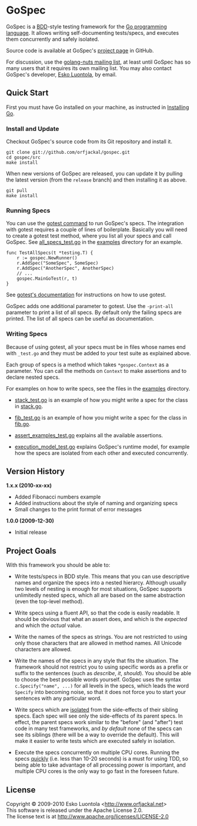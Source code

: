 
GoSpec
======

GoSpec is a [BDD](http://dannorth.net/introducing-bdd)-style testing framework for the [Go programming language](http://golang.org/). It allows writing self-documenting tests/specs, and executes them concurrently and safely isolated.

Source code is available at GoSpec's [project page](http://github.com/orfjackal/gospec) in GitHub.

For discussion, use the [golang-nuts mailing list](http://groups.google.com/group/golang-nuts), at least until GoSpec has so many users that it requires its own mailing list. You may also contact GoSpec's developer, [Esko Luontola](http://github.com/orfjackal), by email.


Quick Start
-----------

First you must have Go installed on your machine, as instructed in [Installing Go](http://golang.org/doc/install.html).


### Install and Update

Checkout GoSpec's source code from its Git repository and install it.

    git clone git://github.com/orfjackal/gospec.git
    cd gospec/src
    make install

When new versions of GoSpec are released, you can update it by pulling the latest version (from the `release` branch) and then installing it as above.

    git pull
    make install


### Running Specs

You can use the [gotest command](http://golang.org/cmd/gotest/) to run GoSpec's specs. The integration with gotest requires a couple of lines of boilerplate. Basically you will need to create a gotest test method, where you list all your specs and call GoSpec. See [all_specs_test.go] in the [examples] directory for an example.

    func TestAllSpecs(t *testing.T) {
        r := gospec.NewRunner()
        r.AddSpec("SomeSpec", SomeSpec)
        r.AddSpec("AnotherSpec", AnotherSpec)
        // ...
        gospec.MainGoTest(r, t)
    }

See [gotest's documentation](http://golang.org/doc/code.html#Testing) for instructions on how to use gotest.

GoSpec adds one additional parameter to gotest. Use the `-print-all` parameter to print a list of all specs. By default only the failing specs are printed. The list of all specs can be useful as documentation.


### Writing Specs

Because of using gotest, all your specs must be in files whose names end with `_test.go` and they must be added to your test suite as explained above.

Each group of specs is a method which takes `*gospec.Context` as a parameter. You can call the methods on `Context` to make assertions and to declare nested specs.

For examples on how to write specs, see the files in the [examples] directory.

- [stack_test.go] is an example of how you might write a spec for the class in [stack.go].

- [fib_test.go] is an example of how you might write a spec for the class in [fib.go].

- [assert_examples_test.go] explains all the available assertions.

- [execution_model_test.go] explains GoSpec's runtime model, for example how the specs are isolated from each other and executed concurrently.


[examples]:                http://github.com/orfjackal/gospec/tree/gospec-1.x.x/examples/
[all_specs_test.go]:       http://github.com/orfjackal/gospec/blob/gospec-1.x.x/examples/all_specs_test.go
[stack.go]:                http://github.com/orfjackal/gospec/blob/gospec-1.x.x/examples/stack.go
[stack_test.go]:           http://github.com/orfjackal/gospec/blob/gospec-1.x.x/examples/stack_test.go
[fib.go]:                  http://github.com/orfjackal/gospec/blob/gospec-1.x.x/examples/fib.go
[fib_test.go]:             http://github.com/orfjackal/gospec/blob/gospec-1.x.x/examples/fib_test.go
[assert_examples_test.go]: http://github.com/orfjackal/gospec/blob/gospec-1.x.x/examples/assert_examples_test.go
[execution_model_test.go]: http://github.com/orfjackal/gospec/blob/gospec-1.x.x/examples/execution_model_test.go


Version History
---------------

**1.x.x (2010-xx-xx)**

- Added Fibonacci numbers example
- Added instructions about the style of naming and organizing specs
- Small changes to the print format of error messages

**1.0.0 (2009-12-30)**

- Initial release


Project Goals
-------------

With this framework you should be able to:

- Write tests/specs in BDD style. This means that you can use descriptive names and organize the specs into a nested hierarcy. Although usually two levels of nesting is enough for most situations, GoSpec supports unlimitedly nested specs, which all are based on the same abstraction (even the top-level method).

- Write specs using a fluent API, so that the code is easily readable. It should be obvious that what an assert does, and which is the *expected* and which the *actual* value.

- Write the names of the specs as strings. You are not restricted to using only those characters that are allowed in method names. All Unicode characters are allowed.

- Write the names of the specs in any style that fits the situation. The framework should not restrict you to using specific words as a prefix or suffix to the sentences (such as *describe*, *it*, *should*). You should be able to choose the best possible words yourself. GoSpec uses the syntax `c.Specify("name", ...)` for all levels in the specs, which leads the word `Specify` into becoming noise, so that it does not force you to start your sentences with any particular word.

- Write specs which are [isolated](http://agileinaflash.blogspot.com/2009/02/first.html) from the side-effects of their sibling specs. Each spec will see only the side-effects of its parent specs. In effect, the parent specs work similar to the "before" (and "after") test code in many test frameworks, and *by default* none of the specs can see its siblings (there will be a way to override the default). This will make it easier to write tests which are executed safely in isolation.

- Execute the specs concurrently on multiple CPU cores. Running the specs [quickly](http://agileinaflash.blogspot.com/2009/02/first.html) (i.e. less than 10-20 seconds) is a must for using TDD, so being able to take advantage of all processing power is important, and multiple CPU cores is the only way to go fast in the foreseen future.


License
-------

Copyright © 2009-2010 Esko Luontola <<http://www.orfjackal.net>>  
This software is released under the Apache License 2.0.  
The license text is at <http://www.apache.org/licenses/LICENSE-2.0>
